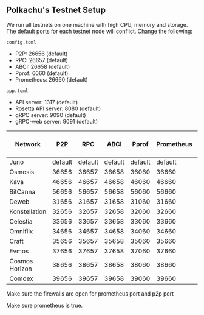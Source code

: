 ## Polkachu's Testnet Setup

We run all testnets on one machine with high CPU, memory and storage. The default ports for each testnet node will conflict. Change the following:

`config.toml`

- P2P: 26656 (default)
- RPC: 26657 (default)
- ABCI: 26658 (default)
- Pprof: 6060 (default)
- Prometheus: 26660 (default)

`app.toml`

- API server: 1317 (default)
- Rosetta API server: 8080 (default)
- gRPC server: 9090 (default)
- gRPC-web server: 9091 (default)

| Network        | P2P     | RPC     | ABCI    | Pprof   | Prometheus | API server | Rosetta API | gRPC server | gRPC-web server |
| -------------- | ------- | ------- | ------- | ------- | ---------- | ---------- | ----------- | ----------- | --------------- |
| Juno           | default | default | default | default | default    | default    | default     | default     | default         |
| Osmosis        | 36656   | 36657   | 36658   | 36060   | 36660      | 31317      | 38080       | 39090       | 39091           |
| Kava           | 46656   | 46657   | 46658   | 46060   | 46660      | 41317      | 48080       | 49090       | 49091           |
| BitCanna       | 56656   | 56657   | 56658   | 56060   | 56660      | 51317      | 58080       | 59090       | 59091           |
| Deweb          | 31656   | 31657   | 31658   | 31060   | 31660      | 31317      | 31080       | 31090       | 31091           |
| Konstellation  | 32656   | 32657   | 32658   | 32060   | 32660      | 32317      | NA          | 32090       | 32091           |
| Celestia       | 33656   | 33657   | 33658   | 33060   | 33660      | 33317      | 33080       | 33090       | 33091           |
| Omniflix       | 34656   | 34657   | 34658   | 34060   | 34660      | 34317      | 34080       | 34090       | 34091           |
| Craft          | 35656   | 35657   | 35658   | 35060   | 35660      | 35317      | 35080       | 35090       | 35091           |
| Evmos          | 37656   | 37657   | 37658   | 37060   | 37660      | 37317      | 37080       | 37090       | 37091           |
| Cosmos Horizon | 38656   | 38657   | 38658   | 38060   | 38660      | 38317      | 38080       | 38090       | 38091           |
| Comdex         | 39656   | 39657   | 39658   | 39060   | 39660      | 39317      | 39080       | 39090       | 39091           |

Make sure the firewalls are open for prometheus port and p2p port

Make sure prometheus is true.
